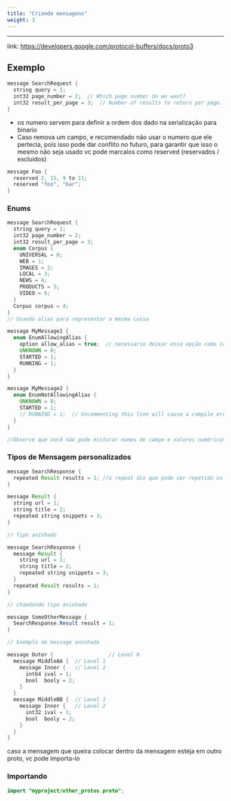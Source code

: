 ```yaml
---
title: "Criando mensagens"
weight: 3
---
```


---

link: https://developers.google.com/protocol-buffers/docs/proto3

## Exemplo

```java
message SearchRequest {
  string query = 1;
  int32 page_number = 2;  // Which page number do we want?
  int32 result_per_page = 3;  // Number of results to return per page.
}
```

- os numero servem para definir a ordem dos dado na serialização para binario
- Caso remova um campo, e recomendado não usar o numero que ele pertecia, pois isso pode dar conflito no futuro, para garantir que isso o mesmo não seja usado vc pode marcalos como reserved (reservados / excluidos)

```java
message Foo {
  reserved 2, 15, 9 to 11;
  reserved "foo", "bar";
}
```

### Enums

```java
message SearchRequest {
  string query = 1;
  int32 page_number = 2;
  int32 result_per_page = 3;
  enum Corpus {
    UNIVERSAL = 0;
    WEB = 1;
    IMAGES = 2;
    LOCAL = 3;
    NEWS = 4;
    PRODUCTS = 5;
    VIDEO = 6;
  }
  Corpus corpus = 4;
}
// Usando alias para representar a mesma coisa 

message MyMessage1 {
  enum EnumAllowingAlias {
    option allow_alias = true;  // necessario deixar essa opção como true, senão vai dar erro, como abaixo
    UNKNOWN = 0;
    STARTED = 1;
    RUNNING = 1;
  }
}

message MyMessage2 {
  enum EnumNotAllowingAlias {
    UNKNOWN = 0;
    STARTED = 1;
    // RUNNING = 1;  // Uncommenting this line will cause a compile error inside Google and a warning message outside.
  }
}

//Observe que você não pode misturar nomes de campo e valores numéricos na mesma reservedinstrução.
```

### Tipos de Mensagem personalizados

```java
message SearchResponse {
  repeated Result results = 1; //o repeat dis que pode ser repetido os itens, semelhate a uma lista
}

message Result {
  string url = 1;
  string title = 2;
  repeated string snippets = 3;
}

// Tipo aninhado

message SearchResponse {
  message Result {
    string url = 1;
    string title = 2;
    repeated string snippets = 3;
  }
  repeated Result results = 1;
}

// chamdando tipo aninhado

message SomeOtherMessage {
  SearchResponse.Result result = 1;
}

// Exemplo de message aninhada

message Outer {                  // Level 0
  message MiddleAA {  // Level 1
    message Inner {   // Level 2
      int64 ival = 1;
      bool  booly = 2;
    }
  }
  message MiddleBB {  // Level 1
    message Inner {   // Level 2
      int32 ival = 1;
      bool  booly = 2;
    }
  }
}
```

caso a mensagem que queira colocar dentro da mensagem esteja em outro proto, vc pode importa-lo

### Importando

```java
import "myproject/other_protos.proto";
```


